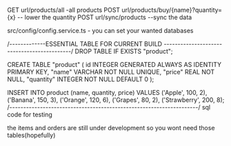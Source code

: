 GET url/products/all -all products
POST url/products/buy/{name}?quantity={x} -- lower the quantity
POST url/sync/products --sync the data

src/config/config.service.ts - you can set your wanted databases

/-------------ESSENTIAL TABLE FOR CURRENT BUILD --------------------------------------------/
DROP TABLE IF EXISTS "product";

CREATE TABLE "product" (
	id INTEGER GENERATED ALWAYS AS IDENTITY PRIMARY KEY,
	"name" VARCHAR NOT NULL UNIQUE,
	"price" REAL NOT NULL,
	"quantity" INTEGER NOT NULL DEFAULT 0
);

INSERT INTO product (name, quantity, price) VALUES
('Apple', 100, 2),
('Banana', 150, 3),
('Orange', 120, 6),
('Grapes', 80, 2),
('Strawberry', 200, 8);
/--------------------------------------------------------------------/
sql code for testing

the items and orders are still under development so you wont need those tables(hopefully)
